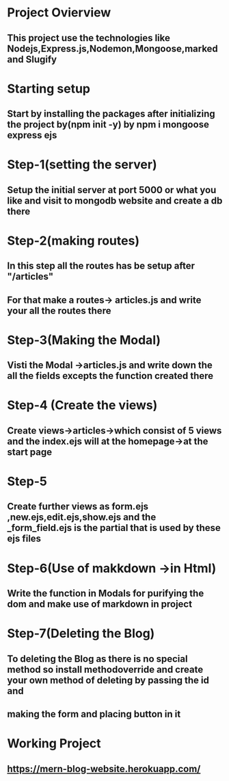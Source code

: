 # Project Ovierview
## This project use the technologies like Nodejs,Express.js,Nodemon,Mongoose,marked and Slugify 

# Starting setup
## Start by installing the packages after initializing the project by(npm init -y) by npm i mongoose express ejs

# Step-1(setting the server)
## Setup the initial server at port 5000 or what you like and visit to mongodb website and create a db there 

# Step-2(making routes)
## In this step all the routes has be setup after "/articles" 
## For that make a routes-> articles.js and write your all the routes there

# Step-3(Making the Modal)
## Visti the Modal ->articles.js and write down the all the fields excepts the function created there

# Step-4 (Create the views)
## Create views->articles->which consist of 5 views and the index.ejs will at the homepage->at the start page

# Step-5
## Create further views as form.ejs ,new.ejs,edit.ejs,show.ejs and the _form_field.ejs is the partial that is used by these ejs files

# Step-6(Use of makkdown ->in Html)
## Write the function in Modals for purifying the dom and make use of markdown in project

# Step-7(Deleting the Blog)
## To deleting the Blog as there is no special method so install methodoverride and create your own method of deleting by passing the id and 
## making the form and placing button in it

# Working Project
## https://mern-blog-website.herokuapp.com/
